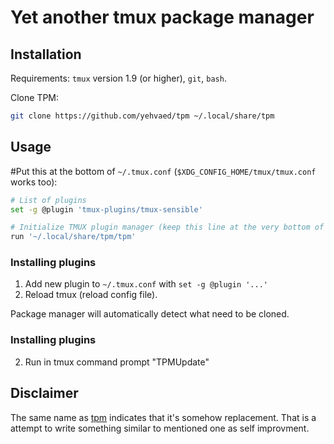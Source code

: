 # Yet another tmux package manager

## Installation

Requirements: `tmux` version 1.9 (or higher), `git`, `bash`.

Clone TPM:

```bash
git clone https://github.com/yehvaed/tpm ~/.local/share/tpm
```

## Usage
#Put this at the bottom of `~/.tmux.conf` (`$XDG_CONFIG_HOME/tmux/tmux.conf` works too):

```bash
# List of plugins
set -g @plugin 'tmux-plugins/tmux-sensible'

# Initialize TMUX plugin manager (keep this line at the very bottom of tmux.conf)
run '~/.local/share/tpm/tpm'
```

### Installing plugins
1. Add new plugin to `~/.tmux.conf` with `set -g @plugin '...'`
2. Reload tmux (reload config file).

Package manager will automatically detect what need to be cloned.

### Installing plugins
2. Run in tmux command prompt "TPMUpdate"

## Disclaimer
The same name as [tpm](https://github.com/tmux-plugins/tpm) indicates that it's somehow replacement.
That is a attempt to write something similar to mentioned one as self improvment.
